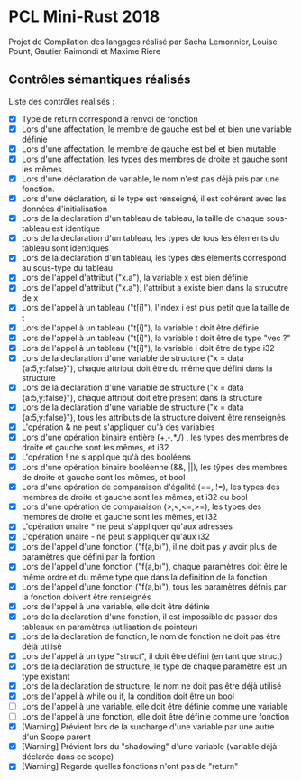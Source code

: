 # PCL Mini-Rust 2018

Projet de Compilation des langages réalisé par Sacha Lemonnier, Louise Pount, Gautier Raimondi et Maxime Riere

## Contrôles sémantiques réalisés

Liste des contrôles réalisés : 

  - [X] Type de return correspond à renvoi de fonction
  - [X] Lors d'une affectation, le membre de gauche est bel et bien une variable définie
  - [X] Lors d'une affectation, le membre de gauche est bel et bien mutable
  - [X] Lors d'une affectation, les types des membres de droite et gauche sont les mêmes
  - [X] Lors d'une déclaration de variable, le nom n'est pas déjà pris par une fonction.
  - [X] Lors d'une déclaration, si le type est renseigné, il est cohérent avec les données d'initialisation 
  - [X] Lors de la déclaration d'un tableau de tableau, la taille de chaque sous-tableau est identique
  - [X] Lors de la déclaration d'un tableau, les types de tous les élements du tableau sont identiques
  - [X] Lors de la déclaration d'un tableau, les types des élements correspond au sous-type du tableau
  - [X] Lors de l'appel d'attribut ("x.a"), la variable x est bien définie
  - [X] Lors de l'appel d'attribut ("x.a"), l'attribut a existe bien dans la strucutre de x
  - [X] Lors de l'appel à un tableau ("t[i]"), l'index i est plus petit que la taille de t
  - [X] Lors de l'appel à un tableau ("t[i]"), la variable t doit être définie
  - [X] Lors de l'appel à un tableau ("t[i]"), la variable t doit être de type "vec ?"
  - [X] Lors de l'appel à un tableau ("t[i]"), la variable i doit être de type i32
  - [X] Lors de la déclaration d'une variable de structure ("x = data {a:5,y:false}"), chaque attribut doit être du même que défini dans la structure
  - [X] Lors de la déclaration d'une variable de structure ("x = data {a:5,y:false}"), chaque attribut doit être présent dans la structure
  - [X] Lors de la déclaration d'une variable de structure ("x = data {a:5,y:false}"),   tous les attributs de la structure doivent être renseignés
  - [X] L'opération & ne peut s'appliquer qu'à des variables
  - [X] Lors d'une opération binaire entière (+,-,*,/) , les types des membres de droite et gauche sont les mêmes, et i32
  - [X] L'opération ! ne s'applique qu'à des booléens
  - [X] Lors d'une opération binaire booléenne (&&, ||), les tŷpes des membres de droite et gauche sont les mêmes, et bool
  - [X] Lors d'une opération de comparaison d'égalité (==, !=), les types des membres de droite et gauche sont les mêmes, et i32 ou bool
  - [X] Lors d'une opération de comparaison (>,<,<=,>=), les types des membres de droite et gauche sont les mêmes, et i32
  - [X] L'opération unaire * ne peut s'appliquer qu'aux adresses
  - [X] L'opération unaire - ne peut s'appliquer qu'aux i32
  - [X] Lors de l'appel d'une fonction ("f(a,b)"), il ne doit pas y avoir plus de paramètres que défini par la fontion
  - [X] Lors de l'appel d'une fonction ("f(a,b)"), chaque paramètres doit être le même ordre et du même type que dans la définition de la fonction
  - [X] Lors de l'appel d'une fonction ("f(a,b)"), tous les paramètres défnis par la fonction doivent être renseignés
  - [X] Lors de l'appel à une variable, elle doit être définie
  - [X] Lors de la déclaration d'une fonction, il est impossible de passer des tableaux en paramètres (utilisation de pointeur)
  - [X] Lors de la déclaration de fonction, le nom de fonction ne doit pas être déjà utilisé
  - [X] Lors de l'appel à un type "struct", il doit être défini (en tant que struct)
  - [X] Lors de la déclaration de structure, le type de chaque paramètre est un type existant
  - [X] Lors de la déclaration de structure, le nom ne doit pas être déjà utilisé
  - [X] Lors de l'appel à while ou if, la condition doit être un bool
  - [ ] Lors de l'appel à une variable, elle doit être définie comme une variable
  - [ ] Lors de l'appel à une fonction, elle doit être définie comme une fonction
  - [X] [Warning] Prévient lors de la surcharge d'une variable par une autre d'un Scope parent
  - [X] [Warning] Prévient lors du "shadowing" d'une variable (variable déjà déclarée dans ce scope)
  - [X] [Warning] Regarde quelles fonctions n'ont pas de "return" 